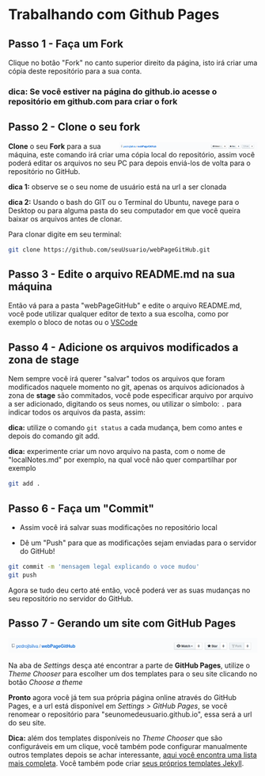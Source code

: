 # Trabalhando com Github Pages

## Passo 1 - Faça um Fork


Clique no botão "Fork" no canto superior direito da página, isto irá criar uma cópia deste repositório para a sua conta.

### **dica:** Se você estiver na página do github.io acesse o repositório em github.com para criar o fork

## Passo 2 - Clone o seu fork

<img align="right" width="280" src="Fork.png" alt="clone este repositorio" />

**Clone** o seu **Fork** para a sua máquina, este comando irá criar uma cópia local do repositório, assim você poderá editar os arquivos no seu PC para depois enviá-los de volta para o repositório no GitHub.

**dica 1:** observe se o seu nome de usuário está na url a ser clonada

**dica 2:** Usando o bash do GIT ou o Terminal do Ubuntu, navege para o Desktop ou para alguma pasta do seu computador em que você queira baixar os arquivos antes de clonar.

Para clonar digite em seu terminal:

```bash
git clone https://github.com/seuUsuario/webPageGitHub.git

```

## Passo 3 - Edite o arquivo README.md na sua máquina

Então vá para a pasta "webPageGitHub" e edite o arquivo README.md, você pode utilizar qualquer editor de texto a sua escolha, como por exemplo o bloco de notas ou o [VSCode](https://code.visualstudio.com/)


## Passo 4 - Adicione os arquivos modificados a zona de stage

Nem sempre você irá querer "salvar" todos os arquivos que foram modificados naquele momento no git, apenas os arquivos adicionados à zona de **stage** são commitados, você pode especificar arquivo por arquivo a ser adicionado, digitando os seus nomes, ou utilizar o símbolo: `.` para indicar todos os arquivos da pasta, assim:

**dica:** utilize o comando ```git status``` a cada mudança, bem como antes e depois do comando git add.

**dica:** experimente criar um novo arquivo na pasta, com o nome de "localNotes.md" por exemplo, na qual você não quer compartilhar por exemplo

```bash
git add .
```


## Passo 6 - Faça um "Commit"

- Assim você irá salvar suas modificações no repositório local

- Dê um "Push" para que as modificações sejam enviadas para o servidor do GitHub!

```bash
git commit -m 'mensagem legal explicando o voce mudou'
git push
```

Agora se tudo deu certo até então, você poderá ver as suas mudanças no seu repositório no servidor do GitHub.

## Passo 7 - Gerando um site com GitHub Pages

![Imagem Fork](./Fork.png)

Na aba de *Settings* desça até encontrar a parte de **GitHub Pages**, utilize o *Theme Chooser* para escolher um dos templates para o seu site clicando no botão *Choose a theme*

**Pronto** agora você já tem sua própria página online através do GitHub Pages, e a url está disponível em *Settings > GitHub Pages*, se você renomear o repositório para "seunomedeusuario.github.io", essa será a url do seu site.

**Dica:** além dos templates disponíveis no *Theme Chooser* que são configuráveis em um clique, você também pode configurar manualmente outros templates depois se achar interessante, [aqui você encontra uma lista mais completa](http://jekyllthemes.org/). Você também pode criar [seus próprios templates Jekyll](https://jekyllrb.com/).
